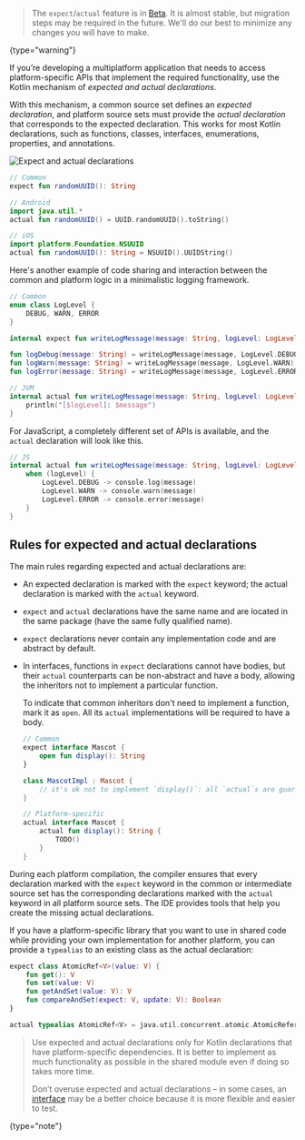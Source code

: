 [//]: # (title: Connect to platform-specific APIs)

> The `expect`/`actual` feature is in [Beta](components-stability.md). It is almost stable, but migration steps may be required in the future.
> We'll do our best to minimize any changes you will have to make.
>
{type="warning"}

If you’re developing a multiplatform application that needs to access platform-specific APIs that implement the required 
functionality, use the Kotlin mechanism of _expected and actual declarations_.

With this mechanism, a common source set defines an _expected declaration_, and platform source sets must provide the 
_actual declaration_ that corresponds to the expected declaration. This works for most Kotlin declarations, such as 
functions, classes, interfaces, enumerations, properties, and annotations.

![Expect and actual declarations](expect-actual.png)

```kotlin
// Common
expect fun randomUUID(): String
```

```kotlin
// Android
import java.util.*
actual fun randomUUID() = UUID.randomUUID().toString()
```

```kotlin
// iOS
import platform.Foundation.NSUUID
actual fun randomUUID(): String = NSUUID().UUIDString()
```

Here's another example of code sharing and interaction between the common and platform logic in a minimalistic 
logging framework. 

```kotlin
// Common
enum class LogLevel {
    DEBUG, WARN, ERROR
}

internal expect fun writeLogMessage(message: String, logLevel: LogLevel) 

fun logDebug(message: String) = writeLogMessage(message, LogLevel.DEBUG)
fun logWarn(message: String) = writeLogMessage(message, LogLevel.WARN)
fun logError(message: String) = writeLogMessage(message, LogLevel.ERROR)
```

```kotlin
// JVM
internal actual fun writeLogMessage(message: String, logLevel: LogLevel) {
    println("[$logLevel]: $message")
}
```

For JavaScript, a completely different set of APIs is available, and the `actual` declaration will look like this.

```kotlin
// JS
internal actual fun writeLogMessage(message: String, logLevel: LogLevel) {
    when (logLevel) {
        LogLevel.DEBUG -> console.log(message)
        LogLevel.WARN -> console.warn(message)
        LogLevel.ERROR -> console.error(message)
    }
}
```

## Rules for expected and actual declarations

The main rules regarding expected and actual declarations are:
* An expected declaration is marked with the `expect` keyword; the actual declaration is marked with the `actual` keyword.
* `expect` and `actual` declarations have the same name and are located in the same package (have the same fully qualified name).
* `expect` declarations never contain any implementation code and are abstract by default.
* In interfaces, functions in `expect` declarations cannot have bodies, but their `actual` counterparts can be non-abstract
and have a body, allowing the inheritors not to implement a particular function.

  To indicate that common inheritors don't need to implement a function, mark it as `open`. All its `actual` implementations
will be required to have a body.

  ```kotlin
  // Common
  expect interface Mascot {
      open fun display(): String
  }
  
  class MascotImpl : Mascot {
      // it's ok not to implement `display()`: all `actual`s are guaranteed to have a default implementation
  }
  
  // Platform-specific
  actual interface Mascot {
      actual fun display(): String {
          TODO()
      }
  }
  ```

During each platform compilation, the compiler ensures that every declaration marked with the `expect` keyword in the common 
or intermediate source set has the corresponding declarations marked with the `actual` keyword in all platform source sets. 
The IDE provides tools that help you create the missing actual declarations.

If you have a platform-specific library that you want to use in shared code while providing your own implementation for 
another platform, you can provide a `typealias` to an existing class as the actual declaration:

```kotlin
expect class AtomicRef<V>(value: V) {
    fun get(): V
    fun set(value: V)
    fun getAndSet(value: V): V
    fun compareAndSet(expect: V, update: V): Boolean
}
```

```kotlin
actual typealias AtomicRef<V> = java.util.concurrent.atomic.AtomicReference<V>
```

> Use expected and actual declarations only for Kotlin declarations that have platform-specific 
> dependencies. It is better to implement as much functionality as possible in the shared module even if doing so takes 
> more time.
> 
> Don’t overuse expected and actual declarations – in some cases, an [interface](interfaces.md) may be a better choice 
> because it is more flexible and easier to test.
>
{type="note"}